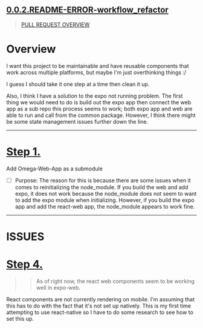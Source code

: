 ## [0.0.2.README-ERROR-workflow_refactor](https://github.com/JessicaDosseh/Omega-Expo/blob/master/DOCUMENTATION/0.0.2.README-ERROR-workflow_refactor.md)

> [PULL REQUEST OVERVIEW](https://github.com/JessicaDosseh/Omega-Bundle/pull/1)

# Overview

I want this project to be maintainable and have reusable components that work across multiple platforms, but maybe I'm just overthinking things :/

I guess I should take it one step at a time then clean it up.

Also, I think I have a solution to the expo not running problem.
The first thing we would need to do is build out the expo app then connect the web app as a sub repo this process seems to work; both expo app and web are able to run and call from the common package. However, I think there might be some state management issues further down the line.

---

# [Step 1.](https://github.com/JessicaDosseh/Omega-Expo/pull/1/commits/6ffe2bc2ac6ba87237506936a032cbbf4a1b126d)

Add Omega-Web-App as a submodule

- [ ] Purpose: The reason for this is because there are some issues when it comes to reinitializing the node_module. If you build the web and add expo, it does not work because the node_module does not seem to want to add the expo module when initializing. However, if you build the expo app and add the react-web app, the node_module appears to work fine.

---

# ISSUES

# [Step 4.](https://github.com/JessicaDosseh/Omega-Expo/pull/1/commits/aff0123093af5ba81fd941228a18e391ba6f210a)

> > As of right now, the react web components seem to be working well in expo-web.

React components are not currently rendering on mobile. I'm assuming that this has to do with the fact that it's not set up natively. This is my first time attempting to use react-native so I have to do some research to see how to set this up.
